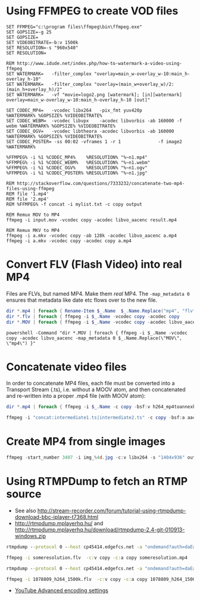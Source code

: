 # Using FFMPEG to create VOD files

```Batchfile
SET FFMPEG="c:\program files\ffmpeg\bin\ffmpeg.exe"
SET GOPSIZE=-g 25
SET GOPSIZE=
SET VIDEOBITRATE=-b:v 1500k
SET RESOLUTION=-s "960x540"
SET RESOLUTION=

REM http://www.idude.net/index.php/how-to-watermark-a-video-using-ffmpeg
SET WATERMARK=   -filter_complex "overlay=main_w-overlay_w-10:main_h-overlay_h-10"
SET WATERMARK=   -filter_complex "overlay=(main_w+overlay_w)/2:(main_h+overlay_h)/2"
SET WATERMARK=   -vf "movie=logo2.png [watermark]; [in][watermark] overlay=main_w-overlay_w-10:main_h-overlay_h-10 [out]"

SET CODEC_MP4=   -vcodec libx264   -pix_fmt yuv420p                     %WATERMARK% %GOPSIZE% %VIDEOBITRATE%
SET CODEC_WEBM=  -vcodec libvpx    -acodec libvorbis -ab 160000 -f webm %WATERMARK% %GOPSIZE% %VIDEOBITRATE%
SET CODEC_OGV=   -vcodec libtheora -acodec libvorbis -ab 160000         %WATERMARK% %GOPSIZE% %VIDEOBITRATE%
SET CODEC_POSTER= -ss 00:02 -vframes 1 -r 1              -f image2        %WATERMARK% 

%FFMPEG% -i %1 %CODEC_MP4%    %RESOLUTION% "%~n1.mp4"
%FFMPEG% -i %1 %CODEC_WEBM%   %RESOLUTION% "%~n1.webm"
%FFMPEG% -i %1 %CODEC_OGV%    %RESOLUTION% "%~n1.ogv"
%FFMPEG% -i %1 %CODEC_POSTER% %RESOLUTION% "%~n1.jpg"

REM http://stackoverflow.com/questions/7333232/concatenate-two-mp4-files-using-ffmpeg
REM file '1.mp4'
REM file '2.mp4'
REM %FFMPEG% -f concat -i mylist.txt -c copy output

REM Remux MOV to MP4
ffmpeg -i input.mov -vcodec copy -acodec libvo_aacenc result.mp4

REM Remux MKV to MP4
ffmpeg -i a.mkv -vcodec copy -ab 128k -acodec libvo_aacenc a.mp4
ffmpeg -i a.mkv -vcodec copy -acodec copy a.mp4
```
# Convert FLV (Flash Video) into real MP4

Files are FLVs, but named MP4. Make them *real* MP4. The ``-map_metadata 0`` ensures that metadata like date etc flows over to the new file.

```Powershell
dir *.mp4 | foreach { Rename-Item $_.Name  $_.Name.Replace("mp4", "flv") }
dir *.flv | foreach { ffmpeg -i $_.Name -vcodec copy -acodec copy         -map_metadata 0 $_.Name.Replace("flv", "mp4") }
dir *.MOV | foreach { ffmpeg -i $_.Name -vcodec copy -acodec libvo_aacenc -map_metadata 0 $_.Name.Replace("MOV", "mp4") }
```

```console
powershell -Command "dir *.MOV | foreach { ffmpeg -i $_.Name -vcodec copy -acodec libvo_aacenc -map_metadata 0 $_.Name.Replace(\"MOV\", \"mp4\") }"
```


# Concatenate video files

In order to concatenate MP4 files, each file must be converted into a Transport Stream (.ts), i.e. without a MOOV atom, and then concatenated and re-written into a proper .mp4 file (with MOOV atom): 

```Powershell
dir *.mp4 | foreach { ffmpeg -i $_.Name -c copy -bsf:v h264_mp4toannexb -f mpegts $_.Name.Replace("mp4", "ts") }

ffmpeg -i "concat:intermediate1.ts|intermediate2.ts" -c copy -bsf:a aac_adtstoasc output.mp4
```




# Create MP4 from single images

```Powershell
ffmpeg -start_number 3407 -i img_%4d.jpg -c:v libx264 -s "1404x936" out.mp4
```



# Using RTMPDump to fetch an RTMP source

- See also http://stream-recorder.com/forum/tutorial-using-rtmpdump-download-bbc-iplayer-t7368.html
- http://rtmpdump.mplayerhq.hu/ and http://rtmpdump.mplayerhq.hu/download/rtmpdump-2.4-git-010913-windows.zip

```cmd
rtmpdump --protocol 0 --host cp45414.edgefcs.net -a "ondemand?auth=daEa9dhbhaJd4dmc8bicPd1cJdcdzcUcwcd-btFUIl-bWG-CqsEHnBqLEpGnxK&aifp=v001&slist=public/mps_h264_med/public/news/world/1078000/1078809_h264_800k.mp4;public/mps_h264_lo/public/news/world/1078000/1078809_h264_496k.mp4;public/mps_h264_hi/public/news/world/1078000/1078809_h264_1500k.mp4" -y "mp4:public/mps_h264_lo/public/news/world/1078000/1078809_h264_496k.mp4" -o someresolution.flv

ffmpeg -i someresolution.flv  -c:v copy -c:a copy someresolution.mp4

rtmpdump --protocol 0 --host cp45414.edgefcs.net -a "ondemand?auth=daEa9dhbhaJd4dmc8bicPd1cJdcdzcUcwcd-btFUIl-bWG-CqsEHnBqLEpGnxK&aifp=v001&slist=public/mps_h264_hi/public/news/world/1078000/1078809_h264_1500k.mp4" -y "mp4:public/mps_h264_hi/public/news/world/1078000/1078809_h264_1500k.mp4" -o 1078809_h264_1500k.flv

ffmpeg -i 1078809_h264_1500k.flv  -c:v copy -c:a copy 1078809_h264_1500k.mp4
```


- [YouTube Advanced encoding settings](http://support.google.com/youtube/answer/1722171)


